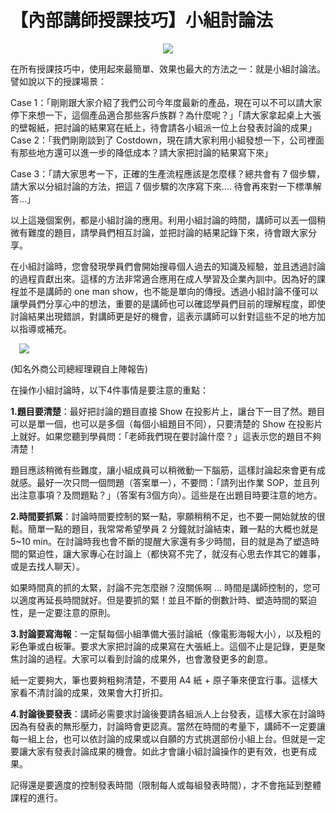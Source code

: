 # 【內部講師授課技巧】小組討論法 

<div style="clear: both; text-align: center;"><a href="http://2.bp.blogspot.com/-HI7YmJ8xQLA/VhQDGmaQWxI/AAAAAAAANDQ/u7ZT1zfpv_Q/s1600/image_thumb.png" style="margin-left: 1em; margin-right: 1em;"><img border="0" src="http://2.bp.blogspot.com/-HI7YmJ8xQLA/VhQDGmaQWxI/AAAAAAAANDQ/u7ZT1zfpv_Q/s1600/image_thumb.png"/></a></div>
<p></p>
<div style="clear: both; text-align: center;"></div>
<p>在所有授課技巧中，使用起來最簡單、效果也最大的方法之一：就是小組討論法。譬如說以下的授課場景：</p>
<p>Case 1：「剛剛跟大家介紹了我們公司今年度最新的產品，現在可以不可以請大家停下來想一下，這個產品適合那些客戶族群？為什麼呢？」「請大家拿起桌上大張的壁報紙，把討論的結果寫在紙上，待會請各小組派一位上台發表討論的成果」<a name="more"></a><br/>Case 2：「我們剛剛談到了 Costdown，現在請大家利用小組發想一下，公司裡面有那些地方還可以進一步的降低成本？請大家把討論的結果寫下來」</p>
<p>Case 3：「請大家思考一下，正確的生產流程應該是怎麼樣？總共會有 7 個步驟，請大家以分組討論的方法，把這 7 個步驟的次序寫下來…. 待會再來對一下標準解答…」</p>
<p>以上這幾個案例，都是小組討論的應用。利用小組討論的時間，講師可以丟一個稍微有難度的題目，請學員們相互討論，並把討論的結果記錄下來，待會跟大家分享。</p>
<p>在小組討論時，您會發現學員們會開始搜尋個人過去的知識及經驗，並且透過討論的過程貢獻出來。這樣的方法非常適合應用在成人學習及企業內訓中。因為好的課桯並不是講師的 one man show，也不能是單向的傳授。透過小組討論不僅可以讓學員們分享心中的想法，重要的是講師也可以確認學員們目前的理解程度，即使討論結果出現錯誤，對講師更是好的機會，這表示講師可以針對這些不足的地方加以指導或補充。</p>
<p><a href="http://3.bp.blogspot.com/-y3VuC_QfzgI/VhQDG842m9I/AAAAAAAANDM/9Gmr6a_LlJc/s1600/image_thumb_3.png" style="margin-left: 1em; margin-right: 1em; text-align: center;"><img border="0" src="http://3.bp.blogspot.com/-y3VuC_QfzgI/VhQDG842m9I/AAAAAAAANDM/9Gmr6a_LlJc/s1600/image_thumb_3.png"/></a></p>
<p>(知名外商公司總經理親自上陣報告)</p>
<p>在操作小組討論時，以下4件事情是要注意的重點：</p>
<p><b>1.題目要清楚</b>：最好把討論的題目直接 Show 在投影片上，讓台下一目了然。題目可以是單一個，也可以是多個（每個小組題目不同），只要清楚的 Show 在投影片上就好。如果您聽到學員問：「老師我們現在要討論什麼？」這表示您的題目不夠清楚！</p>
<p>題目應該稍微有些難度，讓小組成員可以稍微動一下腦筋，這樣討論起來會更有成就感。最好一次只問一個問題（答案單一），不要問：「請列出作業 SOP，並且列出注意事項？及問題點？」（答案有3個方向）。這些是在出題目時要注意的地方。</p>
<p><b>2.時間要抓緊</b>：討論時間要控制的緊一點，寧願稍稍不足，也不要一開始就放的很鬆。簡單一點的題目，我常常希望學員 2 分鐘就討論結束，難一點的大概也就是5~10 min。在討論時我也會不斷的提醒大家還有多少時間，目的就是為了塑造時間的緊迫性，讓大家專心在討論上（都快寫不完了，就沒有心思去作其它的雜事，或是去找人聊天）。</p>
<p>如果時間真的抓的太緊，討論不完怎麼辦？沒關係啊 … 時間是講師控制的，您可以適度再延長時間就好。但是要抓的緊！並且不斷的倒數計時、塑造時間的緊迫性，是一定要注意的原則。</p>
<p><b>3.討論要寫海報</b>：一定幫每個小組準備大張討論紙（像電影海報大小），以及粗的彩色筆或白板筆。要求大家把討論的成果寫在大張紙上。這個不止是記錄，更是聚焦討論的過程。大家可以看到討論的成果外，也會激發更多的創意。</p>
<p>紙一定要夠大，筆也要夠粗夠清楚，不要用 A4 紙 + 原子筆來便宜行事。這樣大家看不清討論的成果，效果會大打折扣。</p>
<p><b>4.討論後要發表</b>：講師必需要求討論後要請各組派人上台發表，這樣大家在討論時因為有發表的無形壓力，討論時會更認真。當然在時間的考量下，講師不一定要讓每一組上台，也可以依討論的成果或以自願的方式挑選部份小組上台。但就是一定要讓大家有發表討論成果的機會。如此才會讓小組討論操作的更有效，也更有成果。</p>
<p>記得還是要適度的控制發表時間（限制每人或每組發表時間），才不會拖延到整體課程的進行。</p>